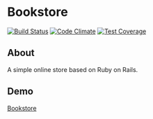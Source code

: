 # Bookstore

[![Build Status](https://travis-ci.org/gremax/bookstore.svg?branch=master)](https://travis-ci.org/gremax/bookstore) [![Code Climate](https://codeclimate.com/github/gremax/bookstore/badges/gpa.svg)](https://codeclimate.com/github/gremax/bookstore) [![Test Coverage](https://codeclimate.com/github/gremax/bookstore/badges/coverage.svg)](https://codeclimate.com/github/gremax/bookstore/coverage)

## About

A simple online store based on Ruby on Rails.

## Demo

[Bookstore](https://bookstore-on-rails.herokuapp.com)
